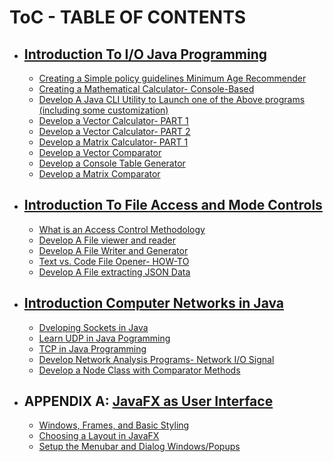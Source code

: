 # ToC - TABLE OF CONTENTS 
  
- ## [Introduction To I/O Java Programming]()
  - [Creating a Simple policy guidelines Minimum Age Recommender]()
  - [Creating a Mathematical Calculator- Console-Based]()
  - [Develop A Java CLI Utility to Launch one of the Above programs (including some customization)]()
  - [Develop a Vector Calculator- PART 1]()
  - [Develop a Vector Calculator- PART 2]()
  - [Develop a Matrix Calculator- PART 1]()
  - [Develop a Vector Comparator]()
  - [Develop a Console Table Generator]()
  - [Develop a Matrix Comparator]()
  
- ## [Introduction To File Access and Mode Controls]()
  -  [What is an Access Control Methodology]() 
  -  [Develop A File viewer and reader]()
  -  [Develop A File Writer and Generator]()
  -  [Text vs. Code File Opener- HOW-TO]()
  -  [Develop A File extracting JSON Data]()

- ## [Introduction Computer Networks in Java]()
  -  [Dveloping Sockets in Java]() 
  -  [Learn UDP in Java Pogramming]()
  -  [TCP in Java Programming]()
  -  [Develop Network Analysis Programs- Network I/O Signal]()
  -  [Develop a Node Class with Comparator Methods]()


- ## APPENDIX A: [JavaFX as User Interface]()
  - [Windows, Frames, and Basic Styling]()
  - [Choosing a Layout in JavaFX]()
  - [Setup the Menubar and Dialog Windows/Popups]()
